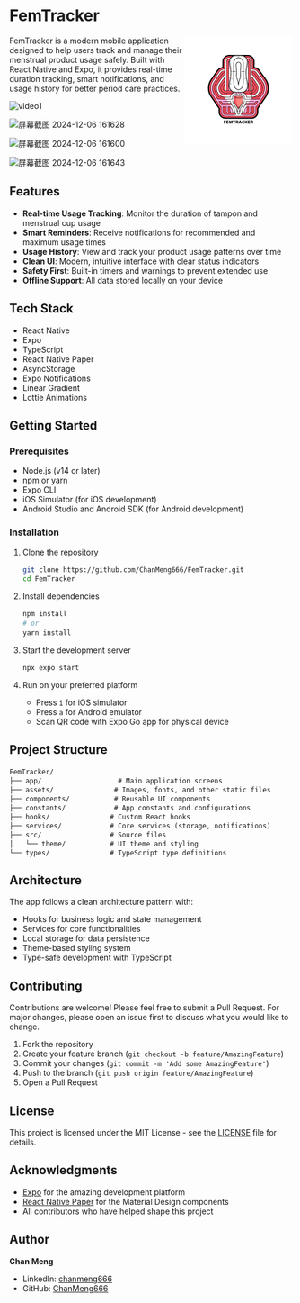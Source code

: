# FemTracker

<img src="./assets/images/icon-192.png" alt="FemTracker Logo" align="right" />

FemTracker is a modern mobile application designed to help users track and manage their menstrual product usage safely. Built with React Native and Expo, it provides real-time duration tracking, smart notifications, and usage history for better period care practices.

![video1](https://github.com/user-attachments/assets/96f41279-8f03-4fa2-b9d4-b37a77b39056)

![屏幕截图 2024-12-06 161628](https://github.com/user-attachments/assets/169c1c75-0dc3-42c4-bb5b-0f95d1940b0d)

![屏幕截图 2024-12-06 161600](https://github.com/user-attachments/assets/9158ccf5-0a1d-41f1-8202-33fcc989be6e)

![屏幕截图 2024-12-06 161643](https://github.com/user-attachments/assets/47e18ffa-3c5a-497c-b5ba-e2323c638783)


## Features

- **Real-time Usage Tracking**: Monitor the duration of tampon and menstrual cup usage
- **Smart Reminders**: Receive notifications for recommended and maximum usage times
- **Usage History**: View and track your product usage patterns over time
- **Clean UI**: Modern, intuitive interface with clear status indicators
- **Safety First**: Built-in timers and warnings to prevent extended use
- **Offline Support**: All data stored locally on your device

## Tech Stack

- React Native
- Expo
- TypeScript
- React Native Paper
- AsyncStorage
- Expo Notifications
- Linear Gradient
- Lottie Animations

## Getting Started

### Prerequisites

- Node.js (v14 or later)
- npm or yarn
- Expo CLI
- iOS Simulator (for iOS development)
- Android Studio and Android SDK (for Android development)

### Installation

1. Clone the repository
   ```bash
   git clone https://github.com/ChanMeng666/FemTracker.git
   cd FemTracker
   ```

2. Install dependencies
   ```bash
   npm install
   # or
   yarn install
   ```

3. Start the development server
   ```bash
   npx expo start
   ```

4. Run on your preferred platform
   - Press `i` for iOS simulator
   - Press `a` for Android emulator
   - Scan QR code with Expo Go app for physical device

## Project Structure

```
FemTracker/
├── app/                   # Main application screens
├── assets/               # Images, fonts, and other static files
├── components/           # Reusable UI components
├── constants/            # App constants and configurations
├── hooks/               # Custom React hooks
├── services/            # Core services (storage, notifications)
├── src/                 # Source files
│   └── theme/           # UI theme and styling
└── types/               # TypeScript type definitions
```

## Architecture

The app follows a clean architecture pattern with:
- Hooks for business logic and state management
- Services for core functionalities
- Local storage for data persistence
- Theme-based styling system
- Type-safe development with TypeScript

## Contributing

Contributions are welcome! Please feel free to submit a Pull Request. For major changes, please open an issue first to discuss what you would like to change.

1. Fork the repository
2. Create your feature branch (`git checkout -b feature/AmazingFeature`)
3. Commit your changes (`git commit -m 'Add some AmazingFeature'`)
4. Push to the branch (`git push origin feature/AmazingFeature`)
5. Open a Pull Request

## License

This project is licensed under the MIT License - see the [LICENSE](LICENSE) file for details.

## Acknowledgments

- [Expo](https://expo.dev/) for the amazing development platform
- [React Native Paper](https://callstack.github.io/react-native-paper/) for the Material Design components
- All contributors who have helped shape this project

## Author

**Chan Meng**

- LinkedIn: [chanmeng666](https://www.linkedin.com/in/chanmeng666/)
- GitHub: [ChanMeng666](https://github.com/ChanMeng666)
